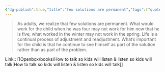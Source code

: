 ```yaml
---
{"dg-publish":true,"title":"few solutions are permanent","tags":["quotes"],"date":"2023-10-18T09:13:44+03:00","modified_at":"2023-11-06T21:48:02+04:00","alias":"few solutions are permanent","dg-path":"/quotes/202310180913.md","permalink":"/quotes/202310180913/","dgPassFrontmatter":true}
---
```



> As adults, we realize that few solutions are permanent. What would work for the child when he was four may not work for him now that he is five; what worked in the winter may not work in the spring. Life is a continual process of adjustment and readjustment. What’s important for the child is that he continue to see himself as part of the solution rather than as part of the problem.

Link:: [[Openbox/books/How to talk so kids will listen & listen so kids will talk|How to talk so kids will listen & listen so kids will talk]]
